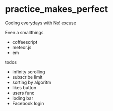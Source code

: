 practice_makes_perfect
======================

Coding everydays with No! excuse

Even a smallthings

- coffeescript
- meteor.js
- em

todos
- infinity scrolling
- subscribe limit
- sorting by algoritm
- likes button
- users func
- loding bar
- Facebook login
